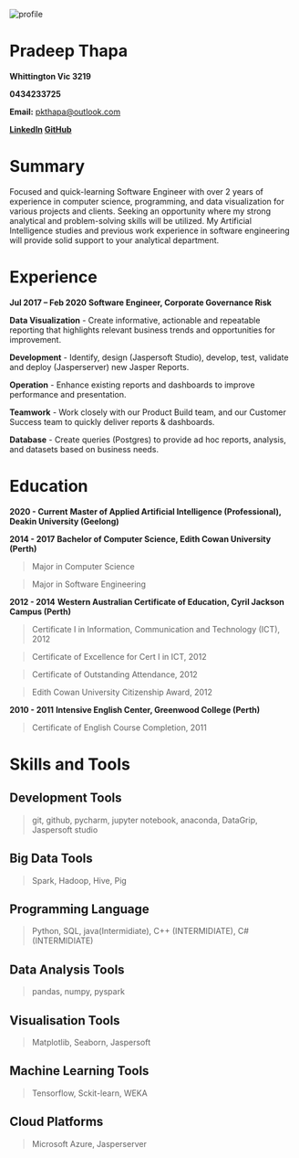 ﻿![profile](https://media-exp1.licdn.com/dms/image/C5603AQETIp0sl6SNDw/profile-displayphoto-shrink_400_400/0?e=1606953600&v=beta&t=YYCOutvuD_a4Apg-Hhh2qjLpZrUY6MMJc86nGxb6MXY)


# Pradeep Thapa

**Whittington Vic 3219**

**0434233725**

**Email:** pkthapa@outlook.com

**[LinkedIn](https://www.linkedin.com/in/pradeep-thapa-522424104/)  [GitHub](https://github.com/PradeepThapa)**

# Summary

Focused and quick-learning Software Engineer with over 2 years of experience in computer science, programming, and data visualization for various projects and clients. Seeking an opportunity where my strong analytical and problem-solving skills will be utilized. My Artificial Intelligence studies and previous work experience in software engineering will provide solid support to your analytical department.

# Experience
**Jul 2017 – Feb 2020**
**Software Engineer, Corporate Governance Risk**

**Data Visualization** - Create informative, actionable and repeatable reporting that highlights relevant business trends and opportunities for improvement.

**Development** - Identify, design (Jaspersoft Studio), develop, test, validate and deploy (Jasperserver) new Jasper Reports.

**Operation** - Enhance existing reports and dashboards to improve performance and presentation.

**Teamwork** - Work closely with our Product Build team, and our Customer Success team to quickly deliver reports & dashboards.

**Database** - Create queries (Postgres) to provide ad hoc reports, analysis, and datasets based on business needs.

# Education

 **2020 - Current**
 **Master of Applied Artificial Intelligence (Professional), Deakin University (Geelong)**

**2014 - 2017**
**Bachelor of Computer Science,  Edith Cowan University (Perth)**

>Major in Computer Science

>Major in Software Engineering

**2012 - 2014**
**Western Australian Certificate of Education, Cyril Jackson Campus (Perth)**

>Certificate I in Information, Communication and Technology (ICT), 2012

>Certificate of Excellence for Cert I in ICT, 2012

>Certificate of Outstanding Attendance, 2012

>Edith Cowan University Citizenship Award, 2012

 **2010 - 2011**
 **Intensive English Center, Greenwood College (Perth)**

>Certificate of English Course Completion, 2011

# Skills and Tools

## Development Tools

 >git, github, pycharm, jupyter notebook, anaconda, DataGrip, Jaspersoft studio

## Big Data Tools

 >Spark, Hadoop, Hive, Pig

## Programming Language

 >Python, SQL, java(Intermidiate), C++ (INTERMIDIATE), C# (INTERMIDIATE)

## Data Analysis Tools

 >pandas, numpy, pyspark

## Visualisation Tools

 >Matplotlib, Seaborn, Jaspersoft

## Machine Learning Tools

 >Tensorflow, Sckit-learn, WEKA

## Cloud Platforms

 >Microsoft Azure, Jasperserver

